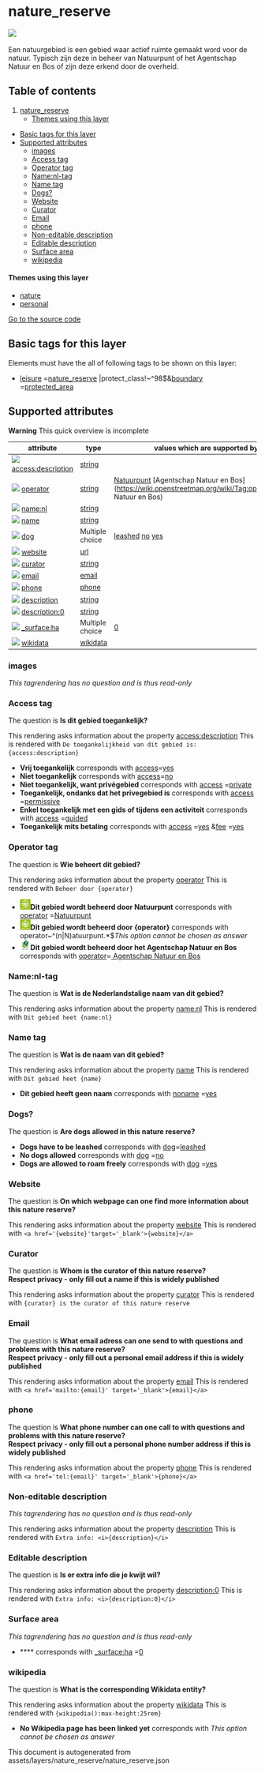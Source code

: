 nature_reserve
================



<img src='https://mapcomplete.osm.be/./assets/layers/nature_reserve/nature_reserve.svg' height="100px"> 

Een natuurgebied is een gebied waar actief ruimte gemaakt word voor de natuur. Typisch zijn deze in beheer van
Natuurpunt of het Agentschap Natuur en Bos of zijn deze erkend door de overheid.

## Table of contents

1. [nature_reserve](#nature_reserve)
    * [Themes using this layer](#themes-using-this-layer)

- [Basic tags for this layer](#basic-tags-for-this-layer)
- [Supported attributes](#supported-attributes)
    + [images](#images)
    + [Access tag](#access-tag)
    + [Operator tag](#operator-tag)
    + [Name:nl-tag](#namenl-tag)
    + [Name tag](#name-tag)
    + [Dogs?](#dogs)
    + [Website](#website)
    + [Curator](#curator)
    + [Email](#email)
    + [phone](#phone)
    + [Non-editable description](#non-editable-description)
    + [Editable description](#editable-description)
    + [Surface area](#surface-area)
    + [wikipedia](#wikipedia)

#### Themes using this layer

- [nature](https://mapcomplete.osm.be/nature)
- [personal](https://mapcomplete.osm.be/personal)

[Go to the source code](../assets/layers/nature_reserve/nature_reserve.json)



Basic tags for this layer
---------------------------



Elements must have the all of following tags to be shown on this layer:

- <a href='https://wiki.openstreetmap.org/wiki/Key:leisure' target='_blank'>leisure</a>
  =<a href='https://wiki.openstreetmap.org/wiki/Tag:leisure%3Dnature_reserve' target='_blank'>nature_reserve</a>
  |protect_class!~^98$&<a href='https://wiki.openstreetmap.org/wiki/Key:boundary' target='_blank'>boundary</a>
  =<a href='https://wiki.openstreetmap.org/wiki/Tag:boundary%3Dprotected_area' target='_blank'>protected_area</a>

Supported attributes
----------------------



**Warning** This quick overview is incomplete

attribute | type | values which are supported by this layer
----------- | ------ | ------------------------------------------
[<img src='https://mapcomplete.osm.be/assets/svg/statistics.svg' height='18px'>](https://taginfo.openstreetmap.org/keys/access:description#values) [access:description](https://wiki.openstreetmap.org/wiki/Key:access:description) | [string](../SpecialInputElements.md#string) |
[<img src='https://mapcomplete.osm.be/assets/svg/statistics.svg' height='18px'>](https://taginfo.openstreetmap.org/keys/operator#values) [operator](https://wiki.openstreetmap.org/wiki/Key:operator) | [string](../SpecialInputElements.md#string) | [Natuurpunt](https://wiki.openstreetmap.org/wiki/Tag:operator%3DNatuurpunt) [Agentschap Natuur en Bos](https://wiki.openstreetmap.org/wiki/Tag:operator%3DAgentschap Natuur en Bos)
[<img src='https://mapcomplete.osm.be/assets/svg/statistics.svg' height='18px'>](https://taginfo.openstreetmap.org/keys/name:nl#values) [name:nl](https://wiki.openstreetmap.org/wiki/Key:name:nl) | [string](../SpecialInputElements.md#string) |
[<img src='https://mapcomplete.osm.be/assets/svg/statistics.svg' height='18px'>](https://taginfo.openstreetmap.org/keys/name#values) [name](https://wiki.openstreetmap.org/wiki/Key:name) | [string](../SpecialInputElements.md#string) | [](https://wiki.openstreetmap.org/wiki/Tag:name%3D)
[<img src='https://mapcomplete.osm.be/assets/svg/statistics.svg' height='18px'>](https://taginfo.openstreetmap.org/keys/dog#values) [dog](https://wiki.openstreetmap.org/wiki/Key:dog) | Multiple choice | [leashed](https://wiki.openstreetmap.org/wiki/Tag:dog%3Dleashed) [no](https://wiki.openstreetmap.org/wiki/Tag:dog%3Dno) [yes](https://wiki.openstreetmap.org/wiki/Tag:dog%3Dyes)
[<img src='https://mapcomplete.osm.be/assets/svg/statistics.svg' height='18px'>](https://taginfo.openstreetmap.org/keys/website#values) [website](https://wiki.openstreetmap.org/wiki/Key:website) | [url](../SpecialInputElements.md#url) |
[<img src='https://mapcomplete.osm.be/assets/svg/statistics.svg' height='18px'>](https://taginfo.openstreetmap.org/keys/curator#values) [curator](https://wiki.openstreetmap.org/wiki/Key:curator) | [string](../SpecialInputElements.md#string) |
[<img src='https://mapcomplete.osm.be/assets/svg/statistics.svg' height='18px'>](https://taginfo.openstreetmap.org/keys/email#values) [email](https://wiki.openstreetmap.org/wiki/Key:email) | [email](../SpecialInputElements.md#email) |
[<img src='https://mapcomplete.osm.be/assets/svg/statistics.svg' height='18px'>](https://taginfo.openstreetmap.org/keys/phone#values) [phone](https://wiki.openstreetmap.org/wiki/Key:phone) | [phone](../SpecialInputElements.md#phone) |
[<img src='https://mapcomplete.osm.be/assets/svg/statistics.svg' height='18px'>](https://taginfo.openstreetmap.org/keys/description#values) [description](https://wiki.openstreetmap.org/wiki/Key:description) | [string](../SpecialInputElements.md#string) |
[<img src='https://mapcomplete.osm.be/assets/svg/statistics.svg' height='18px'>](https://taginfo.openstreetmap.org/keys/description:0#values) [description:0](https://wiki.openstreetmap.org/wiki/Key:description:0) | [string](../SpecialInputElements.md#string) |
[<img src='https://mapcomplete.osm.be/assets/svg/statistics.svg' height='18px'>](https://taginfo.openstreetmap.org/keys/_surface:ha#values) [_surface:ha](https://wiki.openstreetmap.org/wiki/Key:_surface:ha) | Multiple choice | [0](https://wiki.openstreetmap.org/wiki/Tag:_surface:ha%3D0)
[<img src='https://mapcomplete.osm.be/assets/svg/statistics.svg' height='18px'>](https://taginfo.openstreetmap.org/keys/wikidata#values) [wikidata](https://wiki.openstreetmap.org/wiki/Key:wikidata) | [wikidata](../SpecialInputElements.md#wikidata) |

### images

_This tagrendering has no question and is thus read-only_

### Access tag

The question is **Is dit gebied toegankelijk?**

This rendering asks information about the
property  [access:description](https://wiki.openstreetmap.org/wiki/Key:access:description)
This is rendered with `De toegankelijkheid van dit gebied is: {access:description}`

- **Vrij toegankelijk** corresponds with <a href='https://wiki.openstreetmap.org/wiki/Key:access' target='_blank'>
  access</a>=<a href='https://wiki.openstreetmap.org/wiki/Tag:access%3Dyes' target='_blank'>yes</a>
- **Niet toegankelijk** corresponds with <a href='https://wiki.openstreetmap.org/wiki/Key:access' target='_blank'>
  access</a>=<a href='https://wiki.openstreetmap.org/wiki/Tag:access%3Dno' target='_blank'>no</a>
- **Niet toegankelijk, want privégebied** corresponds
  with <a href='https://wiki.openstreetmap.org/wiki/Key:access' target='_blank'>access</a>
  =<a href='https://wiki.openstreetmap.org/wiki/Tag:access%3Dprivate' target='_blank'>private</a>
- **Toegankelijk, ondanks dat het privegebied is** corresponds
  with <a href='https://wiki.openstreetmap.org/wiki/Key:access' target='_blank'>access</a>
  =<a href='https://wiki.openstreetmap.org/wiki/Tag:access%3Dpermissive' target='_blank'>permissive</a>
- **Enkel toegankelijk met een gids of tijdens een activiteit** corresponds
  with <a href='https://wiki.openstreetmap.org/wiki/Key:access' target='_blank'>access</a>
  =<a href='https://wiki.openstreetmap.org/wiki/Tag:access%3Dguided' target='_blank'>guided</a>
- **Toegankelijk mits betaling** corresponds
  with <a href='https://wiki.openstreetmap.org/wiki/Key:access' target='_blank'>access</a>
  =<a href='https://wiki.openstreetmap.org/wiki/Tag:access%3Dyes' target='_blank'>yes</a>
  &<a href='https://wiki.openstreetmap.org/wiki/Key:fee' target='_blank'>fee</a>
  =<a href='https://wiki.openstreetmap.org/wiki/Tag:fee%3Dyes' target='_blank'>yes</a>

### Operator tag

The question is **Wie beheert dit gebied?**

This rendering asks information about the property  [operator](https://wiki.openstreetmap.org/wiki/Key:operator)
This is rendered with `Beheer door {operator}`

- **<img src="./assets/layers/nature_reserve/Natuurpunt.jpg" style="width:1.5em">Dit gebied wordt beheerd door
  Natuurpunt** corresponds with <a href='https://wiki.openstreetmap.org/wiki/Key:operator' target='_blank'>operator</a>
  =<a href='https://wiki.openstreetmap.org/wiki/Tag:operator%3DNatuurpunt' target='_blank'>Natuurpunt</a>
- **<img src="./assets/layers/nature_reserve/Natuurpunt.jpg" style="width:1.5em">Dit gebied wordt beheerd door
  {operator}** corresponds with operator~^(n|N)atuurpunt.*$_This option cannot be chosen as answer_
- **<img src="./assets/layers/nature_reserve/ANB.jpg" style="width:1.5em">Dit gebied wordt beheerd door het Agentschap
  Natuur en Bos** corresponds with <a href='https://wiki.openstreetmap.org/wiki/Key:operator' target='_blank'>
  operator</a>=<a href='https://wiki.openstreetmap.org/wiki/Tag:operator%3DAgentschap Natuur en Bos' target='_blank'>
  Agentschap Natuur en Bos</a>

### Name:nl-tag

The question is **Wat is de Nederlandstalige naam van dit gebied?**

This rendering asks information about the property  [name:nl](https://wiki.openstreetmap.org/wiki/Key:name:nl)
This is rendered with `Dit gebied heet {name:nl}`

### Name tag

The question is **Wat is de naam van dit gebied?**

This rendering asks information about the property  [name](https://wiki.openstreetmap.org/wiki/Key:name)
This is rendered with `Dit gebied heet {name}`

- **Dit gebied heeft geen naam** corresponds
  with <a href='https://wiki.openstreetmap.org/wiki/Key:noname' target='_blank'>noname</a>
  =<a href='https://wiki.openstreetmap.org/wiki/Tag:noname%3Dyes' target='_blank'>yes</a>

### Dogs?

The question is **Are dogs allowed in this nature reserve?**

- **Dogs have to be leashed** corresponds with <a href='https://wiki.openstreetmap.org/wiki/Key:dog' target='_blank'>
  dog</a>=<a href='https://wiki.openstreetmap.org/wiki/Tag:dog%3Dleashed' target='_blank'>leashed</a>
- **No dogs allowed** corresponds with <a href='https://wiki.openstreetmap.org/wiki/Key:dog' target='_blank'>dog</a>
  =<a href='https://wiki.openstreetmap.org/wiki/Tag:dog%3Dno' target='_blank'>no</a>
- **Dogs are allowed to roam freely** corresponds
  with <a href='https://wiki.openstreetmap.org/wiki/Key:dog' target='_blank'>dog</a>
  =<a href='https://wiki.openstreetmap.org/wiki/Tag:dog%3Dyes' target='_blank'>yes</a>

### Website

The question is **On which webpage can one find more information about this nature reserve?**

This rendering asks information about the property  [website](https://wiki.openstreetmap.org/wiki/Key:website)
This is rendered with `<a href='{website}'target='_blank'>{website}</a>`

### Curator

The question is **Whom is the curator of this nature reserve?<br/><span class='subtle'>Respect privacy - only fill out a
name if this is widely published**

This rendering asks information about the property  [curator](https://wiki.openstreetmap.org/wiki/Key:curator)
This is rendered with `{curator} is the curator of this nature reserve`

### Email

The question is **What email adress can one send to with questions and problems with this nature
reserve?<br/><span class='subtle'>Respect privacy - only fill out a personal email address if this is widely published**

This rendering asks information about the property  [email](https://wiki.openstreetmap.org/wiki/Key:email)
This is rendered with `<a href='mailto:{email}' target='_blank'>{email}</a>`

### phone

The question is **What phone number can one call to with questions and problems with this nature
reserve?<br/><span class='subtle'>Respect privacy - only fill out a personal phone number address if this is widely
published**

This rendering asks information about the property  [phone](https://wiki.openstreetmap.org/wiki/Key:phone)
This is rendered with `<a href='tel:{email}' target='_blank'>{phone}</a>`

### Non-editable description

_This tagrendering has no question and is thus read-only_

This rendering asks information about the property  [description](https://wiki.openstreetmap.org/wiki/Key:description)
This is rendered with `Extra info: <i>{description}</i>`

### Editable description

The question is **Is er extra info die je kwijt wil?**

This rendering asks information about the
property  [description:0](https://wiki.openstreetmap.org/wiki/Key:description:0)
This is rendered with `Extra info: <i>{description:0}</i>`

### Surface area

_This tagrendering has no question and is thus read-only_

- **** corresponds with <a href='https://wiki.openstreetmap.org/wiki/Key:_surface:ha' target='_blank'>_surface:ha</a>
  =<a href='https://wiki.openstreetmap.org/wiki/Tag:_surface:ha%3D0' target='_blank'>0</a>

### wikipedia

The question is **What is the corresponding Wikidata entity?**

This rendering asks information about the property  [wikidata](https://wiki.openstreetmap.org/wiki/Key:wikidata)
This is rendered with `{wikipedia():max-height:25rem}`

- **No Wikipedia page has been linked yet** corresponds with _This option cannot be chosen as answer_

This document is autogenerated from assets/layers/nature_reserve/nature_reserve.json